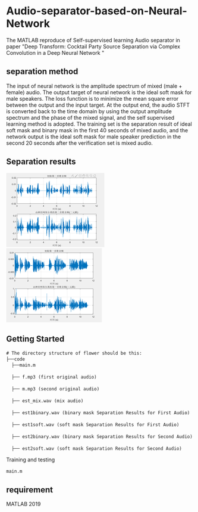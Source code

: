 # Audio-separator-based-on-Neural-Network
The MATLAB reproduce of Self-supervised learning Audio separator in paper "Deep Transform: Cocktail Party Source Separation via Complex Convolution in a Deep Neural Network "
## separation method
The input of neural network is the amplitude spectrum of mixed (male + female) audio. The output target of neural network is the ideal soft mask for male speakers. The loss function is to minimize the mean square error between the output and the input target. At the output end, the audio STFT is converted back to the time domain by using the output amplitude spectrum and the phase of the mixed signal, and the self supervised learning method is adopted. The training set is the separation result of ideal soft mask and binary mask in the first 40 seconds of mixed audio, and the network output is the ideal soft mask for male speaker prediction in the second 20 seconds after the verification set is mixed audio.
## Separation results
![result1](result1.png)
![result2](result2.png)
## Getting Started
 ```
# The directory structure of flower should be this:
├──code
   ├──main.m
   
   ├── f.mp3 (first original audio)

   ├── m.mp3 (second original audio)
   
   ├── est_mix.wav (mix audio)

   ├── est1binary.wav (binary mask Separation Results for First Audio)
   
   ├── est1soft.wav (soft mask Separation Results for First Audio)

   ├── est2binary.wav (binary mask Separation Results for Second Audio)
   
   ├── est2soft.wav (soft mask Separation Results for Second Audio)
```
Training and testing 
```
main.m
```

## requirement
MATLAB 2019
